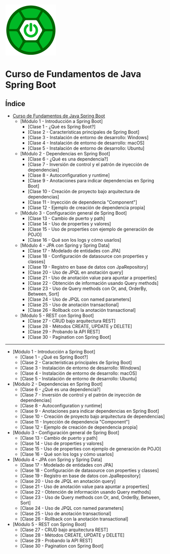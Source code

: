 ![00_Curso_de_Fundamentos_de_Java_Spring_Boot](src/Curso_de_Fundamentos_de_Java_Spring_Boot/00_Curso_de_Fundamentos_de_Java_Spring_Boot.webp)
# Curso de Fundamentos de Java Spring Boot
Índice
-
- [Curso de Fundamentos de Java Spring Boot](#curso-de-fundamentos-de-java-spring-boot)
    - [Módulo 1 - Introducción a Spring Boot]
        - [Clase 1 - ¿Qué es Spring Boot?]
        - [Clase 2 - Características principales de Spring Boot]
        - [Clase 3 - Instalación de entorno de desarrollo: Windows]
        - [Clase 4 - Instalación de entorno de desarrollo: macOS]
        - [Clase 5 - Instalación de entorno de desarrollo: Ubuntu]
    - [Módulo 2 - Dependencias en Spring Boot]
        - [Clase 6 - ¿Qué es una dependencia?]
        - [Clase 7 - Inversión de control y el patrón de inyección de dependencias]
        - [Clase 8 - Autoconfiguration y runtime]
        - [Clase 9 - Anotaciones para indicar dependencias en Spring Boot]
        - [Clase 10 - Creación de proyecto bajo arquitectura de dependencias]
        - [Clase 11 - Inyección de dependencia "Component"]
        - [Clase 12 - Ejemplo de creación de dependencia propia]
    - [Módulo 3 - Configuración general de Spring Boot]
        - [Clase 13 - Cambio de puerto y path]
        - [Clase 14 - Uso de properties y valores]
        - [Clase 15 - Uso de properties con ejemplo de generación de POJO]
        - [Clase 16 - Qué son los logs y cómo usarlos]
    - [Módulo 4 - JPA con Spring y Spring Data]
        - [Clase 17 - Modelado de entidades con JPA]
        - [Clase 18 - Configuración de datasource con properties y classes]
        - [Clase 19 - Registro en base de datos con JpaRepository]
        - [Clase 20 - Uso de JPQL en anotación query]
        - [Clase 21 - Uso de anotación value para apuntar a properties]
        - [Clase 22 - Obtención de información usando Query methods]
        - [Clase 23 - Uso de Query methods con Or, and, OrderBy, Between, Sort]
        - [Clase 24 - Uso de JPQL con named parameters]
        - [Clase 25 - Uso de anotación transactional]
        - [Clase 26 - Rollback con la anotación transactional]
    - [Módulo 5 - REST con Spring Boot]
        - [Clase 27 - CRUD bajo arquitectura REST]
        - [Clase 28 - Métodos CREATE, UPDATE y DELETE]
        - [Clase 29 - Probando la API REST]
        - [Clase 30 - Pagination con Spring Boot]

---

- [Módulo 1 - Introducción a Spring Boot]
    - [Clase 1 - ¿Qué es Spring Boot?]
    - [Clase 2 - Características principales de Spring Boot]
    - [Clase 3 - Instalación de entorno de desarrollo: Windows]
    - [Clase 4 - Instalación de entorno de desarrollo: macOS]
    - [Clase 5 - Instalación de entorno de desarrollo: Ubuntu]
- [Módulo 2 - Dependencias en Spring Boot]
    - [Clase 6 - ¿Qué es una dependencia?]
    - [Clase 7 - Inversión de control y el patrón de inyección de dependencias]
    - [Clase 8 - Autoconfiguration y runtime]
    - [Clase 9 - Anotaciones para indicar dependencias en Spring Boot]
    - [Clase 10 - Creación de proyecto bajo arquitectura de dependencias]
    - [Clase 11 - Inyección de dependencia "Component"]
    - [Clase 12 - Ejemplo de creación de dependencia propia]
- [Módulo 3 - Configuración general de Spring Boot]
    - [Clase 13 - Cambio de puerto y path]
    - [Clase 14 - Uso de properties y valores]
    - [Clase 15 - Uso de properties con ejemplo de generación de POJO]
    - [Clase 16 - Qué son los logs y cómo usarlos]
- [Módulo 4 - JPA con Spring y Spring Data]
    - [Clase 17 - Modelado de entidades con JPA]
    - [Clase 18 - Configuración de datasource con properties y classes]
    - [Clase 19 - Registro en base de datos con JpaRepository]
    - [Clase 20 - Uso de JPQL en anotación query]
    - [Clase 21 - Uso de anotación value para apuntar a properties]
    - [Clase 22 - Obtención de información usando Query methods]
    - [Clase 23 - Uso de Query methods con Or, and, OrderBy, Between, Sort]
    - [Clase 24 - Uso de JPQL con named parameters]
    - [Clase 25 - Uso de anotación transactional]
    - [Clase 26 - Rollback con la anotación transactional]
- [Módulo 5 - REST con Spring Boot]
    - [Clase 27 - CRUD bajo arquitectura REST]
    - [Clase 28 - Métodos CREATE, UPDATE y DELETE]
    - [Clase 29 - Probando la API REST]
    - [Clase 30 - Pagination con Spring Boot]